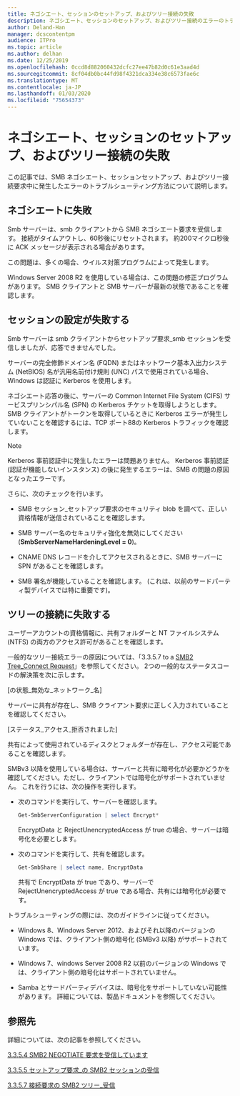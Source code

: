 ```yaml
---
title: ネゴシエート、セッションのセットアップ、およびツリー接続の失敗
description: ネゴシエート、セッションのセットアップ、およびツリー接続のエラーのトラブルシューティングを行う方法について説明します。
author: Deland-Han
manager: dcscontentpm
audience: ITPro
ms.topic: article
ms.author: delhan
ms.date: 12/25/2019
ms.openlocfilehash: 0ccd8d882060432dcfc27ee47b82d0c61e3aad4d
ms.sourcegitcommit: 8cf04db0bc44fd98f4321dca334e38c6573fae6c
ms.translationtype: MT
ms.contentlocale: ja-JP
ms.lasthandoff: 01/03/2020
ms.locfileid: "75654373"
---
```

# <a name="negotiate-session-setup-and-tree-connect-failures"></a>ネゴシエート、セッションのセットアップ、およびツリー接続の失敗

この記事では、SMB ネゴシエート、セッションセットアップ、およびツリー接続要求中に発生したエラーのトラブルシューティング方法について説明します。

## <a name="negotiate-fails"></a>ネゴシエートに失敗

Smb サーバーは、smb クライアントから SMB ネゴシエート要求を受信します。 接続がタイムアウトし、60秒後にリセットされます。 約200マイクロ秒後に ACK メッセージが表示される場合があります。

この問題は、多くの場合、ウイルス対策プログラムによって発生します。

Windows Server 2008 R2 を使用している場合は、この問題の修正プログラムがあります。 SMB クライアントと SMB サーバーが最新の状態であることを確認します。

## <a name="session-setup-fails"></a>セッションの設定が失敗する

Smb サーバーは smb クライアントからセットアップ要求\_smb セッションを受信しましたが、応答できませんでした。

サーバーの完全修飾ドメイン名 (FQDN) またはネットワーク基本入出力システム (NetBIOS) 名が汎用名前付け規則 (UNC) パスで使用されている場合、Windows は認証に Kerberos を使用します。

ネゴシエート応答の後に、サーバーの Common Internet File System (CIFS) サービスプリンシパル名 (SPN) の Kerberos チケットを取得しようとします。 SMB クライアントがトークンを取得しているときに Kerberos エラーが発生していないことを確認するには、TCP ポート88の Kerberos トラフィックを確認します。

> [!NOTE]
> Kerberos 事前認証中に発生したエラーは問題ありません。 Kerberos 事前認証 (認証が機能しないインスタンス) の後に発生するエラーは、SMB の問題の原因となったエラーです。

さらに、次のチェックを行います。

- SMB セッション\_セットアップ要求のセキュリティ blob を調べて、正しい資格情報が送信されていることを確認します。

- SMB サーバー名のセキュリティ強化を無効にしてください (**SmbServerNameHardeningLevel = 0**)。

- CNAME DNS レコードを介してアクセスされるときに、SMB サーバーに SPN があることを確認します。

- SMB 署名が機能していることを確認します。 (これは、以前のサードパーティ製デバイスでは特に重要です)。

## <a name="tree-connect-fails"></a>ツリーの接続に失敗する

ユーザーアカウントの資格情報に、共有フォルダーと NT ファイルシステム (NTFS) の両方のアクセス許可があることを確認します。

一般的なツリー接続エラーの原因については、「3.3.5.7 to a [SMB2 Tree\_Connect Request](https://docs.microsoft.com/openspecs/windows_protocols/ms-smb2/652e0c14-5014-4470-999d-b174d7b2da87)」を参照してください。 2つの一般的なステータスコードの解決策を次に示します。

\[の状態\_無効な\_ネットワーク\_名\]

サーバーに共有が存在し、SMB クライアント要求に正しく入力されていることを確認してください。

\[ステータス\_アクセス\_拒否されました\]

共有によって使用されているディスクとフォルダーが存在し、アクセス可能であることを確認します。

SMBv3 以降を使用している場合は、サーバーと共有に暗号化が必要かどうかを確認してください。ただし、クライアントでは暗号化がサポートされていません。 これを行うには、次の操作を実行します。

- 次のコマンドを実行して、サーバーを確認します。

  ```PowerShell
  Get-SmbServerConfiguration | select Encrypt*
  ```

  EncryptData と RejectUnencryptedAccess が true の場合、サーバーは暗号化を必要とします。

- 次のコマンドを実行して、共有を確認します。

  ```PowerShell
  Get-SmbShare | select name, EncryptData  
  ```

  共有で EncryptData が true であり、サーバーで RejectUnencryptedAccess が true である場合、共有には暗号化が必要です。

トラブルシューティングの際には、次のガイドラインに従ってください。

- Windows 8、Windows Server 2012、およびそれ以降のバージョンの Windows では、クライアント側の暗号化 (SMBv3 以降) がサポートされています。

- Windows 7、windows Server 2008 R2 以前のバージョンの Windows では、クライアント側の暗号化はサポートされていません。

- Samba とサードパーティデバイスは、暗号化をサポートしていない可能性があります。 詳細については、製品ドキュメントを参照してください。

## <a name="references"></a>参照先

詳細については、次の記事を参照してください。

[3.3.5.4 SMB2 NEGOTIATE 要求を受信しています](https://docs.microsoft.com/openspecs/windows_protocols/ms-smb2/b39f253e-4963-40df-8dff-2f9040ebbeb1)

[3.3.5.5 セットアップ要求\_の SMB2 セッションの受信](https://docs.microsoft.com/openspecs/windows_protocols/ms-smb2/e545352b-9f2b-4c5e-9350-db46e4f6755e)

[3.3.5.7 接続要求の SMB2 ツリー\_受信](https://docs.microsoft.com/openspecs/windows_protocols/ms-smb2/652e0c14-5014-4470-999d-b174d7b2da87?redirectedfrom=MSDN)
